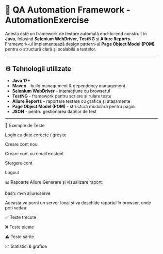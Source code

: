 # 🧪 QA Automation Framework - AutomationExercise

Acesta este un framework de testare automată end-to-end construit în **Java**, folosind **Selenium WebDriver**, **TestNG** și **Allure Reports**.  
Framework-ul implementează design pattern-ul **Page Object Model (POM)** pentru o structură clară și scalabilă a testelor.  

---

## ⚙️ Tehnologii utilizate
- **Java 17+**
- **Maven** - build management & dependency management
- **Selenium WebDriver** - interacțiune cu browserul
- **TestNG** - framework pentru scriere și rulare teste
- **Allure Reports** - raportare testare cu grafice și atașamente
- **Page Object Model (POM)** - structură modulară pentru pagini
- **JSON** - pentru gestionarea datelor de test

---

📝 Exemple de Teste

Login cu date corecte / greșite

Creare cont nou

Creare cont cu email existent

Ștergere cont

Logout

📊 Rapoarte Allure
Generare și vizualizare raport:

bash:
mvn allure:serve

Aceasta va porni un server local și va deschide raportul în browser, unde poți vedea:

✅ Teste trecute

❌ Teste picate

⚠️ Teste sărite

📈 Statistici & grafice



